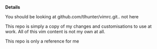 **Details**


You should be looking at github.com/tlhunter/vimrc.git.. not here

This repo is simply a copy of my changes and customisations to use at work. All of this vim content is not my own at all.

This repo is only a reference for me

